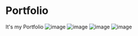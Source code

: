 # Portfolio
It's my Portfolio
![image](https://github.com/user-attachments/assets/ad7c6cba-4933-437b-8f0b-216013f12831)
![image](https://github.com/user-attachments/assets/49560cb1-8201-44a9-b90d-35486ae12f8d)
![image](https://github.com/user-attachments/assets/b1162576-d3ae-483f-a1a8-aa04e9c7bea9)
![image](https://github.com/user-attachments/assets/67483e22-4843-4788-bd94-6031458e194f)
